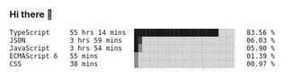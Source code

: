 ### Hi there 👋

<!--START_SECTION:waka-->
```text
TypeScript     55 hrs 14 mins  █████████████████████░░░░   83.56 % 
JSON           3 hrs 59 mins   █▓░░░░░░░░░░░░░░░░░░░░░░░   06.03 % 
JavaScript     3 hrs 54 mins   █▒░░░░░░░░░░░░░░░░░░░░░░░   05.90 % 
ECMAScript 6   55 mins         ▒░░░░░░░░░░░░░░░░░░░░░░░░   01.39 % 
CSS            38 mins         ▒░░░░░░░░░░░░░░░░░░░░░░░░   00.97 % 
```
<!--END_SECTION:waka-->

<!--
**arlenxuzj/arlenxuzj** is a ✨ _special_ ✨ repository because its `README.md` (this file) appears on your GitHub profile.

Here are some ideas to get you started:

- 🔭 I’m currently working on ...
- 🌱 I’m currently learning ...
- 👯 I’m looking to collaborate on ...
- 🤔 I’m looking for help with ...
- 💬 Ask me about ...
- 📫 How to reach me: ...
- 😄 Pronouns: ...
- ⚡ Fun fact: ...
-->
